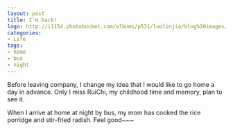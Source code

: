 ```yaml
---
layout: post
title: I'm back!
logo: http://i1154.photobucket.com/albums/p531/luolinjia/blog%20images/psu_zpse92e29f8.jpg
categories:
- Life
tags:
- home
- bus
- night
---
```


Before leaving company, I change my idea that I would like to go home a day in advance. Only I miss RuiChi, my childhood time and memory, plan to see it. 

When I arrive at home at night by bus, my mom has cooked the rice porridge and stir-fried radish. Feel good~~~
